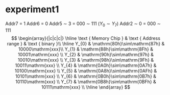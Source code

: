 # experiment1

Addr7 = 1
Addr6 = 0
Addr5 $\sim$ 3 = 000 $\sim$ 111 ($Y_{0}\sim Y_{7}$)
Addr2 $\sim$ 0 = 000 $\sim$ 111
$$
\begin{array}{|c|c|c|}
        \hline \text { Memory Chip } & \text { Address range } & \text { binary }\\
        \hline Y_{0} & \mathrm{80h}\sim\mathrm{87h} & 10000\mathrm{xxx}\\
        Y_{1} & \mathrm{88h}\sim\mathrm{8Fh} & 10001\mathrm{xxx} \\
        Y_{2} & \mathrm{90h}\sim\mathrm{97h} & 10010\mathrm{xxx} \\
        Y_{3} & \mathrm{98h}\sim\mathrm{9Fh} & 10011\mathrm{xxx} \\
        Y_{4} & \mathrm{0A0h}\sim\mathrm{0A7h} & 10100\mathrm{xxx} \\
        Y_{5} & \mathrm{0A8h}\sim\mathrm{0AFh} & 10101\mathrm{xxx} \\
        Y_{6} & \mathrm{0B0h}\sim\mathrm{0B7h} & 10110\mathrm{xxx} \\
        Y_{7} & \mathrm{0B8h}\sim\mathrm{0BFh} & 10111\mathrm{xxx} \\
\hline
\end{array}
$$

